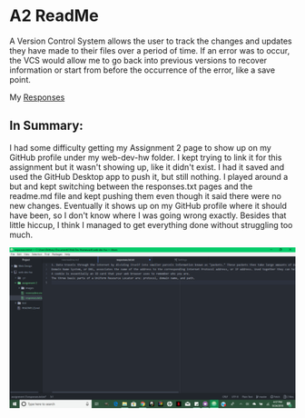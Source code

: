 # A2 ReadMe

A Version Control System allows the user to track the changes and updates they have made to their files over a period of time. If an error was to occur, the VCS would allow me to go back into previous versions to recover information or start from before the occurrence of the error, like a save point.

My [Responses](./responses.txt.txt)

## In Summary:
I had some difficulty getting my Assignment 2 page to show up on my GitHub profile under my web-dev-hw folder. I kept trying to link it for this assignment but it wasn't showing up, like it didn't exist. I had it saved and used the GitHub Desktop app to push it, but still nothing. I played around a but and kept switching between the responses.txt pages and the readme.md file and kept pushing them even though it said there were no new changes. Eventually it shows up on my GitHub profile where it should have been, so I don't know where I was going wrong exactly. Besides that little hiccup, I think I managed to get everything done without struggling too much.

![Image of My Atom Editor](./images/A2-screenshot.png)
